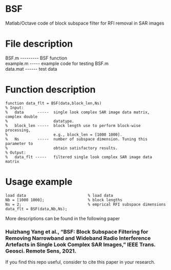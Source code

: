 # BSF
Matlab/Octave code of block subspace filter for RFI removal in SAR images

# File description
BSF.m --------- BSF function   
example.m ----- example code for testing BSF.m   
data.mat ------ test data   


# Function description
```
function data_flt = BSF(data,block_len,Ns)     
% Input:     
%   data      -----  single look complex SAR image data matrix, complex double     
%                    datatype.     
%   block_len -----  block length use to perform block-wise processing,  
%                    e.g., block_len = [1000 1000].
%   Ns        -----  number of subspace dimension. Tuning this parameter to
%                    obtain satisfactory results.
% Output:
%   data_flt -----   filtered single look complex SAR image data matrix
```

# Usage example
```
load data                           % load data
Nb = [1000 1000];                   % block lengths
Ns = 2;                             % emprical RFI subspace dimensions
data_flt = BSF(data,Nb,Ns);   
```

More descriptions can be found in the following paper    
### Huizhang Yang et al., “BSF: Block Subspace Filtering for Removing Narrowband and Wideband Radio Interference Artefacts in Single Look Complex SAR Images,” IEEE Trans. Geosci. Remote Sens, 2021.   
If you find this repo useful, consider to cite this paper in your research.   
